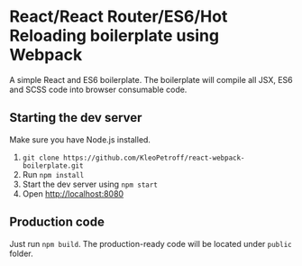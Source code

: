 # React/React Router/ES6/Hot Reloading boilerplate using Webpack

A simple React and ES6 boilerplate. The boilerplate will compile all JSX, ES6 and SCSS code into browser consumable code. 
 
## Starting the dev server

Make sure you have Node.js installed.

1. `git clone https://github.com/KleoPetroff/react-webpack-boilerplate.git`
2. Run `npm install`
3. Start the dev server using `npm start`
3. Open [http://localhost:8080](http://localhost:8080)

## Production code

Just run `npm build`. The production-ready code will be located under `public` folder.